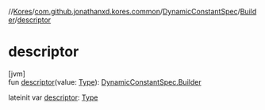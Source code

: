 //[Kores](../../../../index.md)/[com.github.jonathanxd.kores.common](../../index.md)/[DynamicConstantSpec](../index.md)/[Builder](index.md)/[descriptor](descriptor.md)

# descriptor

[jvm]\
fun [descriptor](descriptor.md)(value: [Type](https://docs.oracle.com/javase/8/docs/api/java/lang/reflect/Type.html)): [DynamicConstantSpec.Builder](index.md)

lateinit var [descriptor](descriptor.md): [Type](https://docs.oracle.com/javase/8/docs/api/java/lang/reflect/Type.html)
